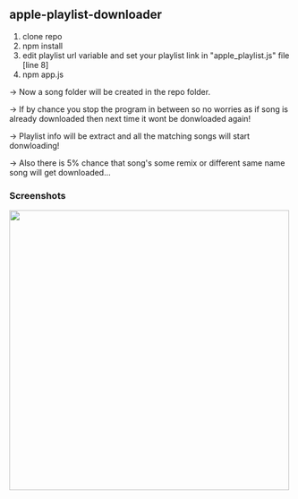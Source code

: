 ## apple-playlist-downloader

1. clone repo
2. npm install
3. edit playlist url variable and set your playlist link in "apple_playlist.js" file [line 8]
4. npm app.js

-> Now a song folder will be created in the repo folder.

-> If by chance you stop the program in between so no worries as if song is already downloaded then next time it wont be donwloaded again!

-> Playlist info will be extract and all the matching songs will start donwloading!

-> Also there is 5% chance that song's some remix or different same name song will get downloaded...

### Screenshots

<img src = "https://i.ibb.co/jGkBFN6/aaaa.png" width="500"/>

